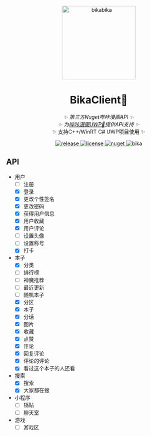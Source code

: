 <p align="center">
  <a href="https://github.com/kitUIN/BikaClient/">
    <img src="https://files.catbox.moe/hy9j6s.png" width="200" height="200" alt="bikabika">
  </a>
</p>
<div align="center">

# BikaClient🍉

_✨ 第三方Nuget哔咔漫画API ✨_  
_✨ 为[哔咔漫画UWP🍍](https://github.com/kitUIN/bikabika)提供API支持 ✨_  
✨ 支持C++/WinRT C# UWP项目使用 ✨
</div>
<p align="center">
   <a href="https://github.com/kitUIN/BikaClient/releases">
    <img src="https://img.shields.io/github/v/release/kitUIN/BikaClient?color=blueviolet" alt="release">
  </a>
  <a href="https://github.com/kitUIN/BikaClient/blob/master/LICENSE">
    <img src="https://img.shields.io/github/license/kitUIN/BikaClient" alt="license">
  </a>
  <a href="https://www.nuget.org/packages/BikaClient">
    <img src="https://img.shields.io/nuget/v/BikaClient?color=blue" alt="nuget">
  </a>
  <img src="https://img.shields.io/badge/APP内核-2.2.1.2.3.4-pink" alt="bika">
</p>

## API
- 用户
  - [ ] 注册
  - [x] 登录
  - [x] 更改个性签名
  - [x] 更改密码
  - [x] 获得用户信息
  - [x] 用户收藏
  - [x] 用户评论
  - [ ] 设置头像
  - [ ] 设置称号
  - [x] 打卡
- 本子
  - [x] 分类
  - [ ] 排行榜
  - [ ] 神魔推荐
  - [ ] 最近更新
  - [ ] 随机本子
  - [x] 分区
  - [x] 本子
  - [x] 分话
  - [x] 图片
  - [x] 收藏
  - [x] 点赞
  - [x] 评论
  - [x] 回复评论
  - [x] 评论的评论
  - [x] 看过这个本子的人还看
- 搜索
  - [x] 搜索
  - [x] 大家都在搜
- 小程序
  - [ ] 锅贴
  - [ ] 聊天室
- 游戏
  - [ ] 游戏区
